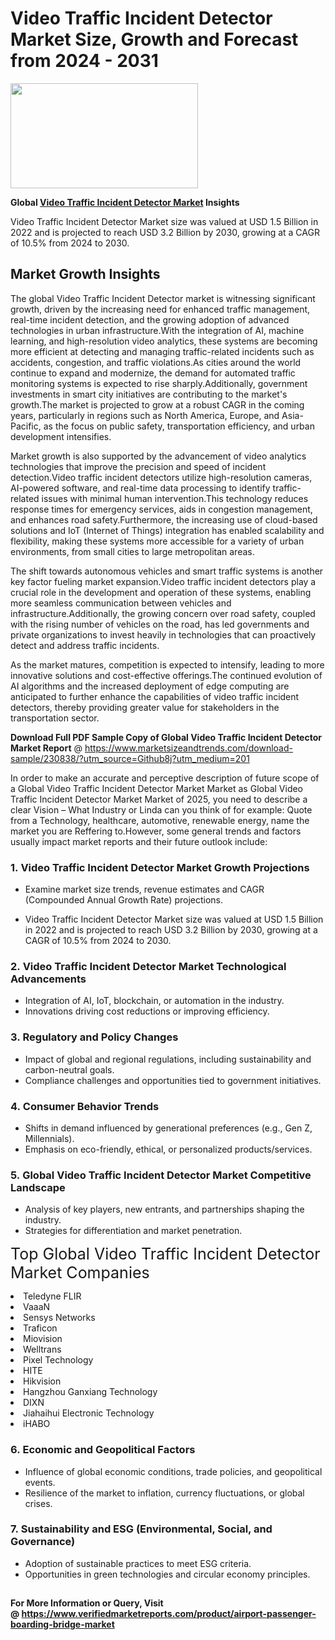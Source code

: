 <H1>Video Traffic Incident Detector Market Size, Growth and Forecast from 2024 - 2031</H1><img class="aligncenter size-medium wp-image-584254" src="https://thirdeyenews.in/wp-content/uploads/2024/09/Global-Market-Research-300x168.jpeg" alt="" width="300" height="168" /><p><strong>Global&nbsp;<a href="https://www.marketsizeandtrends.com/download-sample/230838/?utm_source=Github8j?utm_medium=201">Video Traffic Incident Detector Market</a> Insights</strong></p><p>Video Traffic Incident Detector Market size was valued at USD 1.5 Billion in 2022 and is projected to reach USD 3.2 Billion by 2030, growing at a CAGR of 10.5% from 2024 to 2030.</p><p><h2>Market Growth Insights</h2> <p>The global Video Traffic Incident Detector market is witnessing significant growth, driven by the increasing need for enhanced traffic management, real-time incident detection, and the growing adoption of advanced technologies in urban infrastructure.With the integration of AI, machine learning, and high-resolution video analytics, these systems are becoming more efficient at detecting and managing traffic-related incidents such as accidents, congestion, and traffic violations.As cities around the world continue to expand and modernize, the demand for automated traffic monitoring systems is expected to rise sharply.Additionally, government investments in smart city initiatives are contributing to the market's growth.The market is projected to grow at a robust CAGR in the coming years, particularly in regions such as North America, Europe, and Asia-Pacific, as the focus on public safety, transportation efficiency, and urban development intensifies.</p> <p>Market growth is also supported by the advancement of video analytics technologies that improve the precision and speed of incident detection.Video traffic incident detectors utilize high-resolution cameras, AI-powered software, and real-time data processing to identify traffic-related issues with minimal human intervention.This technology reduces response times for emergency services, aids in congestion management, and enhances road safety.Furthermore, the increasing use of cloud-based solutions and IoT (Internet of Things) integration has enabled scalability and flexibility, making these systems more accessible for a variety of urban environments, from small cities to large metropolitan areas.</p> <p>The shift towards autonomous vehicles and smart traffic systems is another key factor fueling market expansion.Video traffic incident detectors play a crucial role in the development and operation of these systems, enabling more seamless communication between vehicles and infrastructure.Additionally, the growing concern over road safety, coupled with the rising number of vehicles on the road, has led governments and private organizations to invest heavily in technologies that can proactively detect and address traffic incidents.</p> <p>As the market matures, competition is expected to intensify, leading to more innovative solutions and cost-effective offerings.The continued evolution of AI algorithms and the increased deployment of edge computing are anticipated to further enhance the capabilities of video traffic incident detectors, thereby providing greater value for stakeholders in the transportation sector.</p> <p><span class=""><strong>Download Full PDF Sample Copy of Global Video Traffic Incident Detector Market Report</strong> @ <a href="https://www.marketsizeandtrends.com/download-sample/230838/?utm_source=Github8j?utm_medium=201" target="_blank">https://www.marketsizeandtrends.com/download-sample/230838/?utm_source=Github8j?utm_medium=201</a></span></p><p>In order to make an accurate and perceptive description of future scope of a Global&nbsp;Video Traffic Incident Detector Market Market as Global&nbsp;Video Traffic Incident Detector Market Market of 2025, you need to describe a clear Vision &ndash; What Industry or Linda can you think of for example: Quote from a Technology, healthcare, automotive, renewable energy, name the market you are Reffering to.However, some general trends and factors usually impact market reports and their future outlook include:</p><h3>1.&nbsp;<strong>Video Traffic Incident Detector Market Growth Projections</strong></h3><ul><li>Examine market size trends, revenue estimates and CAGR (Compounded Annual Growth Rate) projections.</li><li><p>Video Traffic Incident Detector Market size was valued at USD 1.5 Billion in 2022 and is projected to reach USD 3.2 Billion by 2030, growing at a CAGR of 10.5% from 2024 to 2030.</p></li></ul><h3>2.&nbsp;<strong>Video Traffic Incident Detector Market Technological Advancements</strong></h3><ul><li>Integration of AI, IoT, blockchain, or automation in the industry.</li><li>Innovations driving cost reductions or improving efficiency.</li></ul><h3>3.&nbsp;<strong>Regulatory and Policy Changes</strong></h3><ul><li>Impact of global and regional regulations, including sustainability and carbon-neutral goals.</li><li>Compliance challenges and opportunities tied to government initiatives.</li></ul><h3>4.&nbsp;<strong>Consumer Behavior Trends</strong></h3><ul><li>Shifts in demand influenced by generational preferences (e.g., Gen Z, Millennials).</li><li>Emphasis on eco-friendly, ethical, or personalized products/services.</li></ul><h3>5.&nbsp;<strong>Global Video Traffic Incident Detector Market Competitive Landscape</strong></h3><ul><li>Analysis of key players, new entrants, and partnerships shaping the industry.</li><li>Strategies for differentiation and market penetration.</li></ul><p data-pm-slice="1 1 []"><span style="color: inherit; font-family: inherit; font-size: 25px;">Top Global Video Traffic Incident Detector Market Companies</span></p><div class="" data-test-id=""><p><li>Teledyne FLIR</li><li> VaaaN</li><li> Sensys Networks</li><li> Traficon</li><li> Miovision</li><li> Welltrans</li><li> Pixel Technology</li><li> HITE</li><li> Hikvision</li><li> Hangzhou Ganxiang Technology</li><li> DIXN</li><li> Jiahaihui Electronic Technology</li><li> iHABO</li></p></div><h3>6.&nbsp;<strong>Economic and Geopolitical Factors</strong></h3><ul><li>Influence of global economic conditions, trade policies, and geopolitical events.</li><li>Resilience of the market to inflation, currency fluctuations, or global crises.</li></ul><h3>7.&nbsp;<strong>Sustainability and ESG (Environmental, Social, and Governance)</strong></h3><ul><li>Adoption of sustainable practices to meet ESG criteria.</li><li>Opportunities in green technologies and circular economy principles.</li></ul><h2><strong style="font-size: 14px;">For More Information or Query, Visit @&nbsp;</strong><a style="background-color: #ffffff; font-size: 14px;" href="https://www.marketsizeandtrends.com/report/video-traffic-incident-detector-market/" target="_blank">https://www.verifiedmarketreports.com/product/airport-passenger-boarding-bridge-market</a></h2>